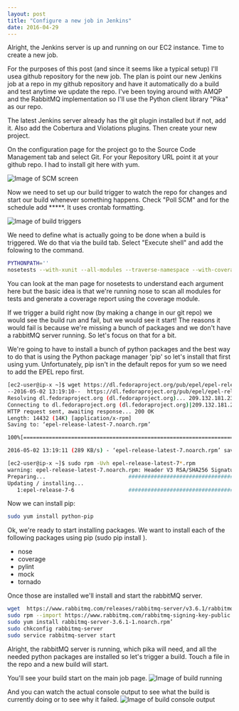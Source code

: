 ```yaml
---
layout: post
title: "Configure a new job in Jenkins"
date: 2016-04-29
---
```


Alright, the Jenkins server is up and running on our EC2 instance. Time to create a new job. 

For the purposes of this post (and since it seems like a typical setup) I'll usea  github repository for the new job. The plan is point our new
Jenkins job at a repo in my github repository and have it automatically do a build and test anytime we update the repo. I've been toying around 
with AMQP and the RabbitMQ implementation so I'll use the Python client library "Pika" as our repo. 

The latest Jenkins server already has the git plugin installed but if not, add it. Also add the Cobertura and Violations plugins. Then create your new project.

On the configuration page for the project go to the Source Code Management tab and select Git. For your Repository URL point it at your github repo. I had to install git here with yum.

![Image of SCM screen](https://danbaehr.github.io/images/SCM_screen2.png)

Now we need to set up our build trigger to watch the repo for changes and start our build whenever something happens. Check "Poll SCM" and
for the schedule add *****. It uses crontab formatting. 

![Image of build triggers](https://danbaehr.github.io/images/build_triggers.png)

We need to define what is actually going to be done when a build is triggered. We do that via the build tab. Select "Execute shell" and add the folowing to the command.
```bash
PYTHONPATH=''
nosetests --with-xunit --all-modules --traverse-namespace --with-coverage --cover-package=my_first_project --cover-inclusive
```
You can look at the man page for nosetests to understand each argument here but the basic idea is that we're running nose to scan all modules for tests and generate a coverage report using the coverage module. 

If we trigger a build right now (by making a change in our git repo) we would see the build run and fail, but we would see it start! The reasons it would fail is because we're missing a bunch of packages and we don't have a rabbitMQ server running. So let's focus on that for a bit.

We're going to have to install a bunch of python packages and the best way to do that is using the Python package manager 'pip' so let's install that first using yum. Unfortunately, pip isn't in the default repos for yum so we need to add the EPEL repo first.

```bash
[ec2-user@ip-x ~]$ wget https://dl.fedoraproject.org/pub/epel/epel-release-latest-7.noarch.rpm
--2016-05-02 13:19:10--  https://dl.fedoraproject.org/pub/epel/epel-release-latest-7.noarch.rpm
Resolving dl.fedoraproject.org (dl.fedoraproject.org)... 209.132.181.23, 209.132.181.24, 209.132.181.25, ...
Connecting to dl.fedoraproject.org (dl.fedoraproject.org)|209.132.181.23|:443... connected.
HTTP request sent, awaiting response... 200 OK
Length: 14432 (14K) [application/x-rpm]
Saving to: ‘epel-release-latest-7.noarch.rpm’

100%[================================================================================================>] 14,432      --.-K/s   in 0.05s   

2016-05-02 13:19:11 (289 KB/s) - ‘epel-release-latest-7.noarch.rpm’ saved [14432/14432]

[ec2-user@ip-x ~]$ sudo rpm -Uvh epel-release-latest-7*.rpm
warning: epel-release-latest-7.noarch.rpm: Header V3 RSA/SHA256 Signature, key ID 352c64e5: NOKEY
Preparing...                          ################################# [100%]
Updating / installing...
   1:epel-release-7-6                 ################################# [100%]
```
Now we can install pip:
```bash
sudo yum install python-pip
```
Ok, we're ready to start installing packages. We want to install each of the following packages using pip (sudo pip install <package name>).

* nose
* coverage
* pylint
* mock
* tornado

Once those are installed we'll install and start the rabbitMQ server. 
```bash
wget  https://www.rabbitmq.com/releases/rabbitmq-server/v3.6.1/rabbitmq-server-3.6.1-1.noarch.rpm’
sudo rpm --import https://www.rabbitmq.com/rabbitmq-signing-key-public.asc
sudo yum install rabbitmq-server-3.6.1-1.noarch.rpm’
sudo chkconfig rabbitmq-server 
sudo service rabbitmq-server start
```

Alright, the rabbitMQ server is running, which pika will need, and all the needed python packages are installed so let's trigger a build. Touch a file in the repo and a new build will start. 

You'll see your build start on the main job page.
![Image of build running](https://danbaehr.github.io/images/build_running.png)

And you can watch the actual console output to see what the build is currently doing or to see why it failed. 
![Image of build console output](https://danbaehr.github.io/images/build_console_output.png)



